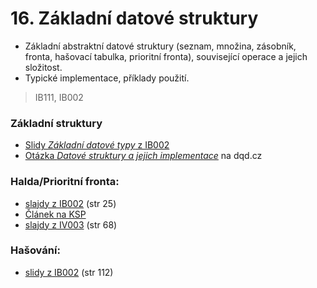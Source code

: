 # 16. Základní datové struktury

* Základní abstraktní datové struktury \(seznam, množina, zásobník, fronta, hašovací tabulka, prioritní fronta\), související operace a jejich složitost.
* Typické implementace, příklady použití.

> IB111, IB002

### Základní struktury

* [Slidy _Základní datové typy_ z IB002](https://is.muni.cz/el/1433/jaro2016/IB002/um/IB002_2016_slajdyIII.pdf)
* [Otázka _Datové struktury a jejich implementace_](http://statnice.dqd.cz/home:inf:ap15) na dqd.cz

### Halda/Prioritní fronta:

* [slajdy z IB002](https://is.muni.cz/el/1433/jaro2016/IB002/um/IB002_2016_slajdyII.pdf) \(str 25\)
* [Článek na KSP](https://www.ksp.sk/kucharka/halda)
* [slajdy z IV003](https://is.muni.cz/auth/el/1433/jaro2016/IV003/um/IV003_2016_slajdy.pdf) \(str 68\)

### Hašování:

* [slidy z IB002](https://is.muni.cz/el/1433/jaro2016/IB002/um/IB002_2016_slajdyIII.pdf) \(str 112\)



